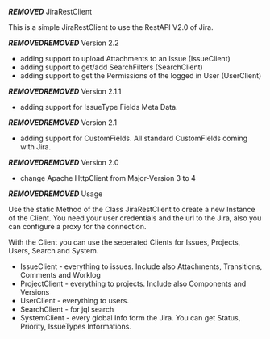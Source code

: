 ***REMOVED*** JiraRestClient

This is a simple JiraRestClient to use the RestAPI V2.0 of Jira.

***REMOVED******REMOVED*** Version 2.2

* adding support to upload Attachments to an Issue (IssueClient)
* adding support to get/add SearchFilters (SearchClient)
* adding support to get the Permissions of the logged in User (UserClient)

***REMOVED******REMOVED*** Version 2.1.1

* adding support for IssueType Fields Meta Data.

***REMOVED******REMOVED*** Version 2.1

* adding support for CustomFields. All standard CustomFields coming with Jira.

***REMOVED******REMOVED*** Version 2.0

* change Apache HttpClient from Major-Version 3 to 4

***REMOVED******REMOVED*** Usage

Use the static Method of the Class JiraRestClient to create a new Instance of the Client.
You need your user credentials and the url to the Jira, also you can configure a proxy for the connection.

With the Client you can use the seperated Clients for Issues, Projects, Users, Search and System.

* IssueClient - everything to issues. Include also Attachments, Transitions, Comments and Worklog
* ProjectClient - everything to projects. Include also Components and Versions
* UserClient - everything to users.
* SearchClient - for jql search
* SystemClient - every global Info form the Jira. You can get Status, Priority, IssueTypes Informations.



